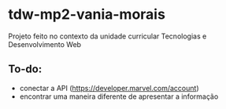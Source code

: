 # tdw-mp2-vania-morais
Projeto feito no contexto da unidade curricular Tecnologias e Desenvolvimento Web

## To-do:
- conectar a API (https://developer.marvel.com/account)
- encontrar uma maneira diferente de apresentar a informação
